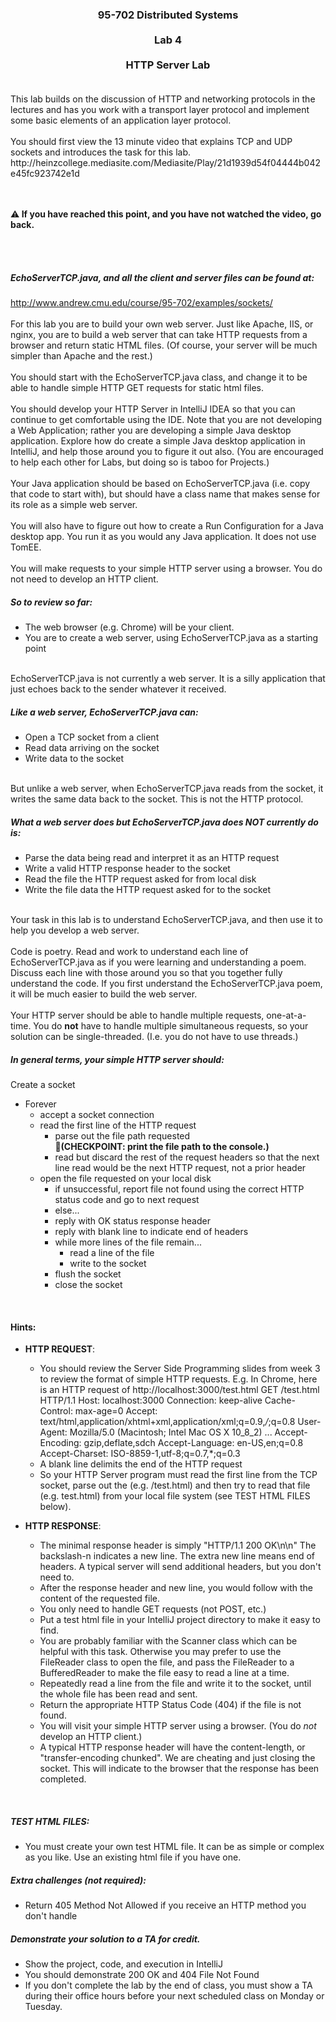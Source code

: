 <h3 align="center"> 95-702 Distributed Systems <br><br>
  Lab 4 <br><br>
  HTTP Server Lab<br><br></h3>
This lab builds on the discussion of HTTP and networking protocols in the
lectures and has you work with a transport layer protocol and implement some
basic elements of an application layer protocol.<br><br>
You should first view the 13 minute video that explains TCP and UDP sockets
and introduces the task for this lab.<br>
http://heinzcollege.mediasite.com/Mediasite/Play/21d1939d54f04444b042e45fc923742e1d

<br><br>
:warning:<b> If you have reached this point, and you have not watched the video, go back.</b>

<br><br>

##### EchoServerTCP.java, and all the client and server files can be found at:
http://www.andrew.cmu.edu/course/95-702/examples/sockets/<br><br>
For this lab you are to build your own web server.  Just like Apache, IIS,
or nginx, you are to build a web server that can take HTTP requests from a
browser and return static HTML files.  (Of course, your server will be much
simpler than Apache and the rest.)<br><br>
You should start with the EchoServerTCP.java class, and change it to be able
to handle simple HTTP GET requests for static html files.<br><br>
You should develop your HTTP Server in IntelliJ IDEA so that you can continue
to get comfortable using the IDE. Note that you are not developing a Web
Application; rather you are developing a simple Java desktop application.
Explore how do create a simple Java desktop application in IntelliJ, and help
those around you to figure it out also. (You are encouraged to help each other
for Labs, but doing so is taboo for Projects.)<br><br>
Your Java application should be based on EchoServerTCP.java (i.e. copy that code
to start with), but should have a class name that makes sense for its role as a
simple web server. <br><br>
You will also have to figure out how to create a Run Configuration for a Java
desktop app.  You run it as you would any Java application. It does not use
TomEE.<br><br>
You will make requests to your simple HTTP server using a browser.  You do not
need to develop an HTTP client.<br>

##### So to review so far:
  * The web browser (e.g. Chrome) will be your client.
  * You are to create a web server, using EchoServerTCP.java as a starting point

<br>
EchoServerTCP.java is not currently a web server. It is a silly application
that just echoes back to the sender whatever it received.  <br>

##### Like a web server, EchoServerTCP.java can:
  * Open a TCP socket from a client
  * Read data arriving on the socket
  * Write data to the socket

<br>
But unlike a web server, when EchoServerTCP.java reads from the socket, it
writes the same data back to the socket.  This is not the HTTP protocol.<br>
 
##### What a web server does but EchoServerTCP.java does NOT currently do is:
  * Parse the data being read and interpret it as an HTTP request
  * Write a valid HTTP response header to the socket
  * Read the file the HTTP request asked for from local disk
  * Write the file data the HTTP request asked for to the socket

<br>
Your task in this lab is to understand EchoServerTCP.java, and then use it to 
help you develop a web server. <br><br>
Code is poetry. Read and work to understand each line of EchoServerTCP.java as
if you were learning and understanding a poem. Discuss each line with those
around you so that you together fully understand the code. If you first
understand the EchoServerTCP.java poem, it will be much easier to build the web
server.<br><br>
Your HTTP server should be able to handle multiple requests, one-at-a-time. You
do <b>not</b> have to handle multiple simultaneous requests, so your solution can be
single-threaded. (I.e. you do not have to use threads.)<br>

##### In general terms, your simple HTTP server should:
Create a socket
  * Forever
    * accept a socket connection
    * read the first line of the HTTP request
      * parse out the file path requested<br>
            :checkered_flag:<b>(CHECKPOINT: print the file path to the console.)</b>
      * read but discard the rest of the request headers
                  so that the next line read would be the next HTTP 
                  request, not a prior header
    * open the file requested on your local disk
      * if unsuccessful, report file not found using the correct HTTP status
                  code and go to next request
      * else...
      * reply with OK status response header
      * reply with blank line to indicate end of headers
      * while more lines of the file remain...
        * read a line of the file
        * write to the socket
      * flush the socket
      * close the socket
<br>

#### Hints:
  * <b>HTTP REQUEST</b>:
    * You should review the Server Side Programming slides from week 3 to review
        the format of simple HTTP requests.
              E.g. In Chrome, here is an HTTP request of http://localhost:3000/test.html
                  GET /test.html HTTP/1.1
                  Host: localhost:3000
                  Connection: keep-alive
                  Cache-Control: max-age=0
                  Accept: text/html,application/xhtml+xml,application/xml;q=0.9,*/*;q=0.8
                  User-Agent: Mozilla/5.0 (Macintosh; Intel Mac OS X 10_8_2)  ...
                  Accept-Encoding: gzip,deflate,sdch
                  Accept-Language: en-US,en;q=0.8
                  Accept-Charset: ISO-8859-1,utf-8;q=0.7,*;q=0.3
    * A blank line delimits the end of the HTTP request
    * So your HTTP Server program must read the first line from the TCP socket,
        parse out the <resource identifier> (e.g. /test.html) and then try to read
        that file (e.g. test.html) from your local file system (see TEST HTML FILES
        below).
      
  * <b>HTTP RESPONSE</b>:
    * The minimal response header is simply "HTTP/1.1 200 OK\n\n"  The backslash-n
              indicates a new line.  The extra new line means end of headers.  A typical
              server will send additional headers, but you don't need to.
    * After the response header and new line, you would follow with the content
          of the requested file.
    * You only need to handle GET requests (not POST, etc.)
    * Put a test html file in your IntelliJ project directory to make it easy to
          find.
    * You are probably familiar with the Scanner class which can be helpful with
          this task.  Otherwise you may prefer to use the FileReader class to open
          the file, and pass the FileReader to a BufferedReader to make the file
          easy to read a line at a time.
    * Repeatedly read a line from the file and write it to the socket, until the
              whole file has been read and sent.
    * Return the appropriate HTTP Status Code (404) if the file is not found.
    * You will visit your simple HTTP server using a browser.
              (You do *not* develop an HTTP client.)
    * A typical HTTP response header will have the content-length, or 
          "transfer-encoding chunked".  We are cheating and just closing the socket.
          This will indicate to the browser that the response has been completed.
<br>

##### TEST HTML FILES:
  * You must create your own test HTML file.  It can be as simple or complex
      as you like.  Use an existing html file if you have one.


##### Extra challenges (not required):
  * Return 405 Method Not Allowed if you receive an HTTP method you don't handle


##### Demonstrate your solution to a TA for credit.
  * Show the project, code, and execution in IntelliJ
  * You should demonstrate 200 OK and 404 File Not Found
  * If you don't complete the lab by the end of class, you must show a TA during
    their office hours before your next scheduled class on Monday or Tuesday.

